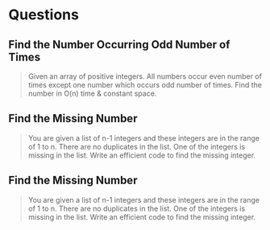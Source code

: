 # Questions

## Find the Number Occurring Odd Number of Times
> Given an array of positive integers. All numbers occur even number of times except one number which occurs odd number of times. Find the number in O(n) time & constant space.
 
## Find the Missing Number
> You are given a list of n-1 integers and these integers are in the range of 1 to n. There are no duplicates in the list. One of the integers is missing in the list. Write an efficient code to find the missing integer.

## Find the Missing Number 
> You are given a list of n-1 integers and these integers are in the range of 1 to n. There are no duplicates in the list. One of the integers is missing in the list. Write an efficient code to find the missing integer.
 
